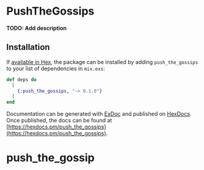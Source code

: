 # PushTheGossips

**TODO: Add description**

## Installation

If [available in Hex](https://hex.pm/docs/publish), the package can be installed
by adding `push_the_gossips` to your list of dependencies in `mix.exs`:

```elixir
def deps do
  [
    {:push_the_gossips, "~> 0.1.0"}
  ]
end
```

Documentation can be generated with [ExDoc](https://github.com/elixir-lang/ex_doc)
and published on [HexDocs](https://hexdocs.pm). Once published, the docs can
be found at [https://hexdocs.pm/push_the_gossips](https://hexdocs.pm/push_the_gossips).

# push_the_gossip
